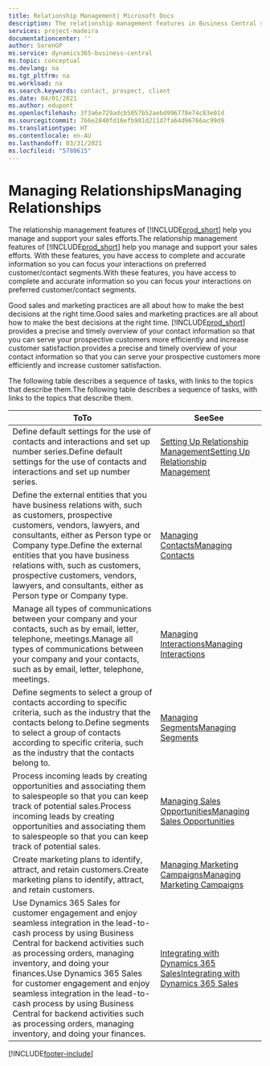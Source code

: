 ```yaml
---
title: Relationship Management| Microsoft Docs
description: The relationship management features in Business Central support your sales efforts and let you access information about contacts and prospects so you can serve customers efficiently.
services: project-madeira
documentationcenter: ''
author: SorenGP
ms.service: dynamics365-business-central
ms.topic: conceptual
ms.devlang: na
ms.tgt_pltfrm: na
ms.workload: na
ms.search.keywords: contact, prospect, client
ms.date: 04/01/2021
ms.author: edupont
ms.openlocfilehash: 3f3a6e729adcb5057b52aebd996778e74c83e01d
ms.sourcegitcommit: 766e2840fd16efb901d211d7fa64d96766ac99d9
ms.translationtype: HT
ms.contentlocale: en-AU
ms.lasthandoff: 03/31/2021
ms.locfileid: "5780615"
---
```

# <a name="managing-relationships"></a><span data-ttu-id="f8eff-103">Managing Relationships</span><span class="sxs-lookup"><span data-stu-id="f8eff-103">Managing Relationships</span></span>
<span data-ttu-id="f8eff-104">The relationship management features of [!INCLUDE[prod_short](includes/prod_short.md)] help you manage and support your sales efforts.</span><span class="sxs-lookup"><span data-stu-id="f8eff-104">The relationship management features of [!INCLUDE[prod_short](includes/prod_short.md)] help you manage and support your sales efforts.</span></span> <span data-ttu-id="f8eff-105">With these features, you have access to complete and accurate information so you can focus your interactions on preferred customer/contact segments.</span><span class="sxs-lookup"><span data-stu-id="f8eff-105">With these features, you have access to complete and accurate information so you can focus your interactions on preferred customer/contact segments.</span></span>

<span data-ttu-id="f8eff-106">Good sales and marketing practices are all about how to make the best decisions at the right time.</span><span class="sxs-lookup"><span data-stu-id="f8eff-106">Good sales and marketing practices are all about how to make the best decisions at the right time.</span></span> [!INCLUDE[prod_short](includes/prod_short.md)] <span data-ttu-id="f8eff-107">provides a precise and timely overview of your contact information so that you can serve your prospective customers more efficiently and increase customer satisfaction.</span><span class="sxs-lookup"><span data-stu-id="f8eff-107">provides a precise and timely overview of your contact information so that you can serve your prospective customers more efficiently and increase customer satisfaction.</span></span>

<span data-ttu-id="f8eff-108">The following table describes a sequence of tasks, with links to the topics that describe them.</span><span class="sxs-lookup"><span data-stu-id="f8eff-108">The following table describes a sequence of tasks, with links to the topics that describe them.</span></span>  

| <span data-ttu-id="f8eff-109">To</span><span class="sxs-lookup"><span data-stu-id="f8eff-109">To</span></span> | <span data-ttu-id="f8eff-110">See</span><span class="sxs-lookup"><span data-stu-id="f8eff-110">See</span></span> |
| --- | --- |
|<span data-ttu-id="f8eff-111">Define default settings for the use of contacts and interactions and set up number series.</span><span class="sxs-lookup"><span data-stu-id="f8eff-111">Define default settings for the use of contacts and interactions and set up number series.</span></span>|[<span data-ttu-id="f8eff-112">Setting Up Relationship Management</span><span class="sxs-lookup"><span data-stu-id="f8eff-112">Setting Up Relationship Management</span></span>](marketing-setup-marketing.md)|
|<span data-ttu-id="f8eff-113">Define the external entities that you have business relations with, such as customers, prospective customers, vendors, lawyers, and consultants, either as Person type or Company type.</span><span class="sxs-lookup"><span data-stu-id="f8eff-113">Define the external entities that you have business relations with, such as customers, prospective customers, vendors, lawyers, and consultants, either as Person type or Company type.</span></span>|[<span data-ttu-id="f8eff-114">Managing Contacts</span><span class="sxs-lookup"><span data-stu-id="f8eff-114">Managing Contacts</span></span>](marketing-contacts.md)|
|<span data-ttu-id="f8eff-115">Manage all types of communications between your company and your contacts, such as by email, letter, telephone, meetings.</span><span class="sxs-lookup"><span data-stu-id="f8eff-115">Manage all types of communications between your company and your contacts, such as by email, letter, telephone, meetings.</span></span>|[<span data-ttu-id="f8eff-116">Managing Interactions</span><span class="sxs-lookup"><span data-stu-id="f8eff-116">Managing Interactions</span></span>](marketing-interactions.md)|
|<span data-ttu-id="f8eff-117">Define segments to select a group of contacts according to specific criteria, such as the industry that the contacts belong to.</span><span class="sxs-lookup"><span data-stu-id="f8eff-117">Define segments to select a group of contacts according to specific criteria, such as the industry that the contacts belong to.</span></span>|[<span data-ttu-id="f8eff-118">Managing Segments</span><span class="sxs-lookup"><span data-stu-id="f8eff-118">Managing Segments</span></span>](marketing-segments.md)|
|<span data-ttu-id="f8eff-119">Process incoming leads by creating opportunities and associating them to salespeople so that you can keep track of potential sales.</span><span class="sxs-lookup"><span data-stu-id="f8eff-119">Process incoming leads by creating opportunities and associating them to salespeople so that you can keep track of potential sales.</span></span>|[<span data-ttu-id="f8eff-120">Managing Sales Opportunities</span><span class="sxs-lookup"><span data-stu-id="f8eff-120">Managing Sales Opportunities</span></span>](marketing-manage-sales-opportunities.md)|
|<span data-ttu-id="f8eff-121">Create marketing plans to identify, attract, and retain customers.</span><span class="sxs-lookup"><span data-stu-id="f8eff-121">Create marketing plans to identify, attract, and retain customers.</span></span>|[<span data-ttu-id="f8eff-122">Managing Marketing Campaigns</span><span class="sxs-lookup"><span data-stu-id="f8eff-122">Managing Marketing Campaigns</span></span>](marketing-campaigns.md)|
|<span data-ttu-id="f8eff-123">Use Dynamics 365 Sales for customer engagement and enjoy seamless integration in the lead-to-cash process by using Business Central for backend activities such as processing orders, managing inventory, and doing your finances.</span><span class="sxs-lookup"><span data-stu-id="f8eff-123">Use Dynamics 365 Sales for customer engagement and enjoy seamless integration in the lead-to-cash process by using Business Central for backend activities such as processing orders, managing inventory, and doing your finances.</span></span>|[<span data-ttu-id="f8eff-124">Integrating with Dynamics 365 Sales</span><span class="sxs-lookup"><span data-stu-id="f8eff-124">Integrating with Dynamics 365 Sales</span></span>](marketing-integrate-dynamicscrm.md)|


[!INCLUDE[footer-include](includes/footer-banner.md)]